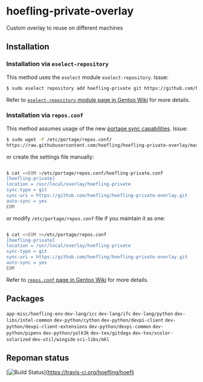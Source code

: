 # hoefling-private-overlay
Custom overlay to reuse on different machines

## Installation

### Installation via ``eselect-repository``

This method uses the ``eselect`` module ``eselect-repository``. Issue:

```sh
$ sudo eselect repository add hoefling-private git https://github.com/hoefling/hoefling-private-overlay.git
```

Refer to [``eselect-repository`` module page in Gentoo Wiki](https://wiki.gentoo.org/wiki/Eselect/Repository) for more details.

### Installation via `repos.conf`

This method assumes usage of the new [portage sync capabilities](https://wiki.gentoo.org/wiki/Project:Portage/Sync). Issue:

```sh
$ sudo wget -P /etc/portage/repos.conf/
https://raw.githubusercontent.com/hoefling/hoefling-private-overlay/master/hoefling-private-overlay.conf
```

or create the settings file manually:

```sh

$ cat <<EOM >/etc/portage/repos.conf/hoefling-private.conf
[hoefling-private]
location = /usr/local/overlay/hoefling-private
sync-type = git
sync-uri = https://github.com/hoefling/hoefling-private-overlay.git
auto-sync = yes
EOM
```

or modify ``/etc/portage/repos.conf`` file if you maintain it as one:

```sh

$ cat <<EOM >>/etc/portage/repos.conf
[hoefling-private]
location = /usr/local/overlay/hoefling-private
sync-type = git
sync-uri = https://github.com/hoefling/hoefling-private-overlay.git
auto-sync = yes
EOM
```

Refer to [``repos.conf`` page in Gentoo Wiki](https://wiki.gentoo.org/wiki//etc/portage/repos.conf) for more details.

## Packages
``app-misc/hoefling-env``
``dev-lang/icc``
``dev-lang/ifc``
``dev-lang/python``
``dev-libs/intel-common``
``dev-python/cython``
``dev-python/devpi-client``
``dev-python/devpi-client-extensions``
``dev-python/devpi-common``
``dev-python/pipenv``
``dev-python/yolk3k``
``dev-tex/gitdags``
``dev-tex/xcolor-solarized``
``dev-util/wingide``
``sci-libs/mkl``

## Repoman status
[![Build Status](https://travis-ci.org/hoefling/hoefling-private-overlay.svg?branch=master)](https://travis-ci.org/hoefling/hoefli
